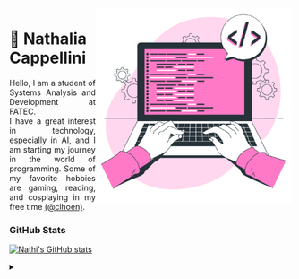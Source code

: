 <img align="right" position="fixed" alt="Work illustrations by Storyset - www.freepik.com" height="350" src="/assets/img/vector-dev.png">

# 🌸 Nathalia Cappellini 

<p align="justify">Hello, I am a student of Systems Analysis and Development at FATEC. <br> I have a great interest in technology, especially in AI, and I am starting my journey in the world of programming. Some of my favorite hobbies are gaming, reading, and cosplaying in my free time <a href="https://www.instagram.com/clhoen/">(@clhoen)</a>.</p>

### GitHub Stats 

[![Nathi's GitHub stats](https://github-readme-stats.vercel.app/api?username=nathaliacappellini&theme=dracula&hide_title=true&show_icons=true&include_all_commits=true&count_private=true&line_height=25&hide=issues&border_radius=3)](https://github.com/nathaliacappellini)

<!--### Most Used Languages

[![Top Langs](https://github-readme-stats.vercel.app/api/top-langs/?username=nathaliacappellini&theme=dracula&hide_title=true&layout=compact)](https://github.com/nathaliacappellini)-->

<!-- [![](https://visitcount.itsvg.in/api?id=nathaliacappellini&icon=7&color=5&style=for-the-badge)](https://visitcount.itsvg.in)-->

<details align="left">
  <summary></summary> 
 
  - 💟 Badges by <a href="https://shields.io/">shields.io</a><br>
  - 💟 GitHub Stats by <a href="https://github.com/anuraghazra/github-readme-stats">anuraghazra</a>

</details>
